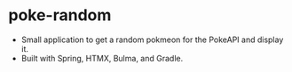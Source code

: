 # poke-random
- Small application to get a random pokmeon for the PokeAPI and display it.
- Built with Spring, HTMX, Bulma, and Gradle.
